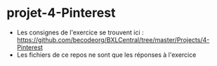 # projet-4-Pinterest
- Les consignes de l'exercice se trouvent ici : https://github.com/becodeorg/BXLCentral/tree/master/Projects/4-Pinterest
- Les fichiers de ce repos ne sont que les réponses à l'exercice

